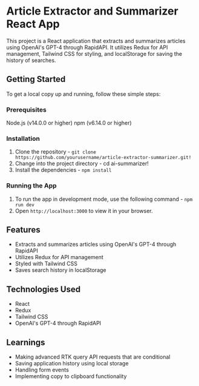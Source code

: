 # Article Extractor and Summarizer React App

This project is a React application that extracts and summarizes articles using OpenAI's GPT-4 through RapidAPI. It utilizes Redux for API management, Tailwind CSS for styling, and localStorage for saving the history of searches.

## Getting Started
To get a local copy up and running, follow these simple steps:

### Prerequisites
Node.js (v14.0.0 or higher)
npm (v6.14.0 or higher)

### Installation
1. Clone the repository - `git clone https://github.com/yourusername/article-extractor-summarizer.git!`
2. Change into the project directory - cd ai-summarizer!
3. Install the dependencies - `npm install`

### Running the App
1. To run the app in development mode, use the following command - `npm run dev`
2. Open `http://localhost:3000` to view it in your browser.

## Features
- Extracts and summarizes articles using OpenAI's GPT-4 through RapidAPI
- Utilizes Redux for API management
- Styled with Tailwind CSS
- Saves search history in localStorage

## Technologies Used
- React
- Redux
- Tailwind CSS
- OpenAI's GPT-4 through RapidAPI

## Learnings
- Making advanced RTK query API requests that are conditional
- Saving application history using local storage
- Handling form events
- Implementing copy to clipboard functionality